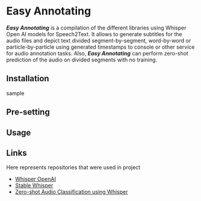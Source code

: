# Easy Annotating
***Easy Annotating*** is a compilation of the different libraries using Whisper Open AI models for Speech2Text. It 
allows to generate subtitles for the audio files and depict text divided segment-by-segment, word-by-word or 
particle-by-particle using generated timestamps to console or other service for audio annotation tasks. Also, 
***Easy Annotating*** can perform zero-shot prediction of the audio on divided segments with no training.

## Installation
sample

## Pre-setting

## Usage

## Links
Here represents repositories that were used in project
- [Whisper OpenAI](https://github.com/openai/whisper)
- [Stable Whisper](https://github.com/jianfch/stable-ts)
- [Zero-shot Audio Classification using Whisper](https://github.com/jumon/zac)